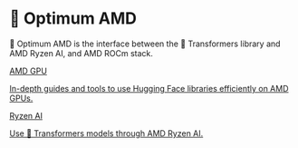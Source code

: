 <!--Copyright 2023 The HuggingFace Team. All rights reserved.
Licensed under the MIT License.
-->

# 🤗 Optimum AMD

🤗 Optimum AMD is the interface between the 🤗 Transformers library and AMD Ryzen AI, and AMD ROCm stack.

<div class="mt-10">
  <div class="w-full flex flex-col space-y-4 md:space-y-0 md:grid md:grid-cols-2 md:gap-y-4 md:gap-x-5">
    <a class="!no-underline border dark:border-gray-700 p-5 rounded-lg shadow hover:shadow-lg" href="./usage_guides/overview">
      <div class="w-full text-center bg-gradient-to-br from-indigo-400 to-indigo-500 rounded-lg py-1.5 font-semibold mb-5 text-white text-lg leading-relaxed">
        AMD GPU
      </div>
      <p class="text-gray-700">
        In-depth guides and tools to use Hugging Face libraries efficiently on AMD GPUs.
      </p>
    </a>
    <a
      class="!no-underline border dark:border-gray-700 p-5 rounded-lg shadow hover:shadow-lg"
      href="./package_reference/modeling"
    >
      <div class="w-full text-center bg-gradient-to-br from-purple-400 to-purple-500 rounded-lg py-1.5 font-semibold mb-5 text-white text-lg leading-relaxed">
        Ryzen AI
      </div>
      <p class="text-gray-700">Use 🤗 Transformers models through AMD Ryzen AI.</p>
    </a>
  </div>
</div>
